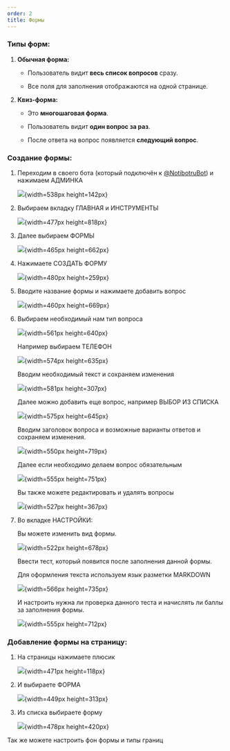 ```yaml
---
order: 2
title: Формы
---
```


### Типы форм:

1. **Обычная форма:**

   -  Пользователь видит **весь список вопросов** сразу.

   -  Все поля для заполнения отображаются на одной странице.

2. **Квиз-форма:**

   -  Это **многошаговая форма**.

   -  Пользователь видит **один вопрос за раз**.

   -  После ответа на вопрос появляется **следующий вопрос**.

### **Создание формы:**

1. Переходим в своего бота (который подключён к [@NotibotruBot](https://t.me/NotibotruBot)) и нажимаем АДМИНКА

   ![](./_index.jpeg){width=538px height=142px}

2. Выбираем вкладку ГЛАВНАЯ и ИНСТРУМЕНТЫ

   ![](./_index-2.jpeg){width=477px height=818px}

3. Далее выбираем ФОРМЫ

   ![](./_index-3.jpeg){width=465px height=662px}

4. Нажимаете СОЗДАТЬ ФОРМУ

   ![](./_index-4.jpeg){width=480px height=259px}

5. Вводите название формы и нажимаете добавить вопрос

   ![](./_index-5.jpeg){width=460px height=669px}

6. Выбираем необходимый нам тип вопроса

   ![](./_index-6.jpeg){width=561px height=640px}

   Например выбираем ТЕЛЕФОН

   ![](./_index-8.jpeg){width=574px height=635px}

   Вводим необходимый текст и сохраняем изменения

   ![](./_index-7.jpeg){width=581px height=307px}

   Далее можно добавить еще вопрос, например ВЫБОР ИЗ СПИСКА

   ![](./_index-9.jpeg){width=575px height=645px}

   Вводим заголовок вопроса и возможные варианты ответов и сохраняем изменения.

   ![](./_index-10.jpeg){width=550px height=719px}

   Далее если необходимо делаем вопрос обязательным

   ![](./_index-11.jpeg){width=555px height=751px}

   Вы также можете редактировать и удалять вопросы

   ![](./_index-12.jpeg){width=527px height=367px}

7. Во вкладке НАСТРОЙКИ:

   Вы можете изменить вид формы.

   ![](./_index-13.jpeg){width=522px height=678px}

   Ввести тест, который появится после заполнения данной формы.

   Для оформления текста используем язык разметки MARKDOWN

   ![](./_index-15.jpeg){width=566px height=735px}

   И настроить нужна ли проверка данного теста и начислять ли баллы за заполнения формы.

   ![](./_index-14.jpeg){width=555px height=712px}

### Добавление формы на страницу:

1. На страницы нажимаете плюсик

   ![](./_index-16.jpeg){width=471px height=118px}

2. И выбираете ФОРМА

   ![](./_index-17.jpeg){width=449px height=313px}

3. Из списка выбираете форму

   ![](./_index-18.jpeg){width=478px height=420px}

Так же можете настроить фон формы и типы границ